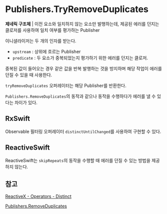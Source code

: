 # Publishers.TryRemoveDuplicates

**제네릭 구조체** | 이전 요소와 일치하지 않는 요소만 발행하는데, 제공된 에러를 던지는 클로저를 사용하여 일치 여부를 평가하는 Publisher

이니셜라이저는 두 개의 인자를 받는다.

- `upstream` : 상위에 흐르는 Publisher
- `predicate` : 두 요소가 중복되었는지 평가하기 위한 에러를 던지는 클로저. 

중복된 값이 들어오는 경우 같은 값을 반복 발행하는 것을 방지하며 해당 작업이 에러를 던질 수 있을 때 사용한다.

`tryRemoveDuplicates` 오퍼레이터는 해당 Publisher를 반환한다.

`Publishers.RemoveDuplicates`의 동작과 같으나 동작을 수행하다가 에러를 낼 수 있다는 차이가 있다.

## RxSwift

Observable 필터링 오퍼레이터 `distinctUntilChanged`를 사용하여 구현할 수 있다.

## ReactiveSwift

ReactiveSwift는 `skipRepeats`의 동작을 수행할 때 에러를 던질 수 있는 방법을 제공하지 않는다.

## 참고

[ReactiveX - Operators - Distinct](http://reactivex.io/documentation/operators/distinct.html)

[Publishers.RemoveDuplicates](./RemoveDuplicates.md)